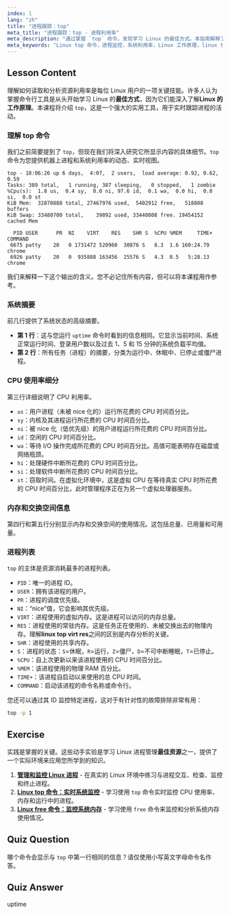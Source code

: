 ```yaml
---
index: 1
lang: "zh"
title: "进程跟踪：top"
meta_title: "进程跟踪：top - 进程利用率"
meta_description: "通过掌握 `top` 命令，发现学习 Linux 的最佳方式。本指南解释了如何监控系统资源、跟踪进程以及理解 VIRT 和 RES 等指标。这是理解 Linux 工作原理的关键部分。"
meta_keywords: "Linux top 命令，进程监控，系统利用率，Linux 工作原理，linux top virt res, 学习 Linux 的最佳方法，Linux 性能，进程管理，免费在线 Linux 培训带证书"
---
```


## Lesson Content

理解如何读取和分析资源利用率是每位 Linux 用户的一项关键技能。许多人认为掌握命令行工具是从头开始学习 Linux 的**最佳方式**，因为它们能深入了解**Linux 的工作原理**。本课程将介绍 `top`，这是一个强大的实用工具，用于实时跟踪进程的活动。

### 理解 top 命令

我们之前简要提到了 `top`，但现在我们将深入研究它所显示内容的具体细节。`top` 命令为您提供机器上进程和系统利用率的动态、实时视图。

```plaintext
top - 18:06:26 up 6 days,  4:07,  2 users,  load average: 0.92, 0.62, 0.59
Tasks: 389 total,   1 running, 387 sleeping,   0 stopped,   1 zombie
%Cpu(s):  1.8 us,  0.4 sy,  0.0 ni, 97.6 id,  0.1 wa,  0.0 hi,  0.0 si,  0.0 st
KiB Mem:  32870888 total, 27467976 used,  5402912 free,   518808 buffers
KiB Swap: 33480700 total,    39892 used, 33440808 free. 19454152 cached Mem

  PID USER      PR  NI    VIRT    RES    SHR S  %CPU %MEM     TIME+ COMMAND
 6675 patty    20   0 1731472 520960  30876 S   8.3  1.6 160:24.79 chrome
 6926 patty    20   0  935888 163456  25576 S   4.3  0.5   5:28.13 chrome
```

我们来解释一下这个输出的含义。您不必记住所有内容，但可以将本课程用作参考。

### 系统摘要

前几行提供了系统状态的高级摘要。

- **第 1 行**：这与您运行 `uptime` 命令时看到的信息相同。它显示当前时间、系统正常运行时间、登录用户数以及过去 1、5 和 15 分钟的系统负载平均值。
- **第 2 行**：所有任务（进程）的摘要，分类为运行中、休眠中、已停止或僵尸进程。

### CPU 使用率细分

第三行详细说明了 CPU 利用率。

- `us`：用户进程（未被 nice 化的）运行所花费的 CPU 时间百分比。
- `sy`：内核及其进程运行所花费的 CPU 时间百分比。
- `ni`：被 nice 化（低优先级）的用户进程运行所花费的 CPU 时间百分比。
- `id`：空闲的 CPU 时间百分比。
- `wa`：等待 I/O 操作完成所花费的 CPU 时间百分比。高值可能表明存在磁盘或网络瓶颈。
- `hi`：处理硬件中断所花费的 CPU 时间百分比。
- `si`：处理软件中断所花费的 CPU 时间百分比。
- `st`：窃取时间。在虚拟化环境中，这是虚拟 CPU 在等待真实 CPU 时所花费的 CPU 时间百分比，此时管理程序正在为另一个虚拟处理器服务。

### 内存和交换空间信息

第四行和第五行分别显示内存和交换空间的使用情况。这包括总量、已用量和可用量。

### 进程列表

`top` 的主体是资源消耗最多的进程列表。

- `PID`：唯一的进程 ID。
- `USER`：拥有该进程的用户。
- `PR`：进程的调度优先级。
- `NI`：“nice”值，它会影响其优先级。
- `VIRT`：进程使用的虚拟内存。这是进程可以访问的内存总量。
- `RES`：进程使用的常驻内存。这是任务正在使用的、未被交换出去的物理内存。理解**linux top virt res**之间的区别是内存分析的关键。
- `SHR`：进程使用的共享内存。
- `S`：进程的状态：`S`=休眠，`R`=运行，`Z`=僵尸，`D`=不可中断睡眠，`T`=已停止。
- `%CPU`：自上次更新以来该进程使用的 CPU 时间百分比。
- `%MEM`：该进程使用的物理 RAM 百分比。
- `TIME+`：该进程自启动以来使用的总 CPU 时间。
- `COMMAND`：启动该进程的命令名称或命令行。

您还可以通过其 ID 监控特定进程，这对于有针对性的故障排除非常有用：

```bash
top -p 1
```

## Exercise

实践是掌握的关键。这些动手实验是学习 Linux 进程管理**最佳资源**之一，提供了一个实际环境来应用您所学到的知识。

1.  **[管理和监控 Linux 进程](https://labex.io/zh/labs/comptia-manage-and-monitor-linux-processes-590864)** - 在真实的 Linux 环境中练习与进程交互、检查、监控和终止进程。
2.  **[Linux top 命令：实时系统监控](https://labex.io/zh/labs/linux-linux-top-command-real-time-system-monitoring-388500)** - 学习使用 `top` 命令实时监控 CPU 使用率、内存和运行中的进程。
3.  **[Linux free 命令：监控系统内存](https://labex.io/zh/labs/linux-linux-free-command-monitoring-system-memory-388496)** - 学习使用 `free` 命令来监控和分析系统内存使用情况。

## Quiz Question

哪个命令会显示与 `top` 中第一行相同的信息？请仅使用小写英文字母命令名作答。

## Quiz Answer

uptime
